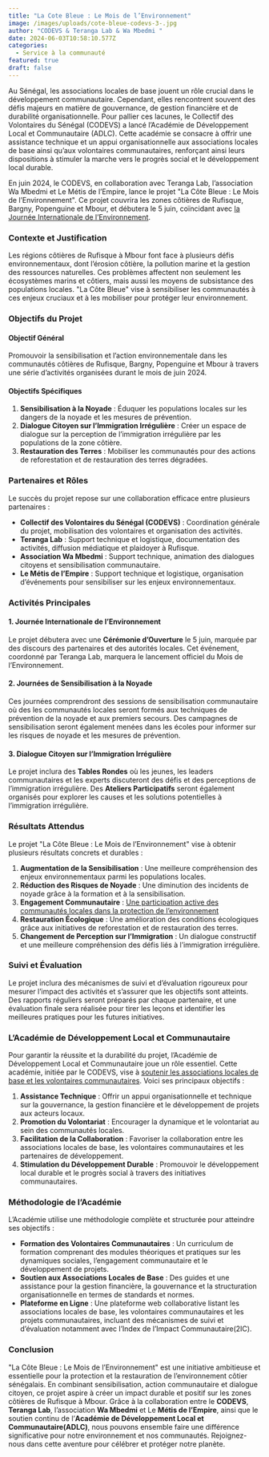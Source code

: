 ```yaml
---
title: "La Cote Bleue : Le Mois de l’Environnement"
image: /images/uploads/cote-bleue-codevs-3-.jpg
author: "CODEVS & Teranga Lab & Wa Mbedmi "
date: 2024-06-03T10:58:10.577Z
categories:
  - Service à la communauté
featured: true
draft: false
---
```

Au Sénégal, les associations locales de base jouent un rôle crucial dans le développement communautaire. Cependant, elles rencontrent souvent des défis majeurs en matière de gouvernance, de gestion financière et de durabilité organisationnelle. Pour pallier ces lacunes, le Collectif des Volontaires du Sénégal (CODEVS) a lancé l’Académie de Développement Local et Communautaire (ADLC). Cette académie se consacre à offrir une assistance technique et un appui organisationnelle aux associations locales de base ainsi qu’aux volontaires communautaires, renforçant ainsi leurs dispositions à stimuler 
la marche vers le progrès social et le développement local durable.

En juin 2024, le CODEVS, en collaboration avec Teranga Lab, l’association Wa Mbedmi et Le Métis de l’Empire, lance le projet "La Côte Bleue : Le Mois de l’Environnement". Ce projet couvrira les zones côtières de Rufisque, Bargny, Popenguine et Mbour, et débutera le 5 juin, coïncidant avec [la Journée Internationale de l’Environnement](https://codevsn.org/actualites/journee-mondiale-de-l-environnement-2022/).

### Contexte et Justification

Les régions côtières de Rufisque à Mbour font face à plusieurs défis environnementaux, dont l’érosion côtière, la pollution marine et la gestion des ressources naturelles. Ces problèmes affectent non seulement les écosystèmes marins et côtiers, mais aussi les moyens de subsistance des populations locales. "La Côte Bleue" vise à sensibiliser les communautés à ces enjeux cruciaux et à les mobiliser pour protéger leur environnement.

### Objectifs du Projet

#### Objectif Général

Promouvoir la sensibilisation et l’action environnementale dans les communautés côtières de Rufisque, Bargny, Popenguine et Mbour à travers une série d’activités organisées durant le mois de juin 2024.

#### Objectifs Spécifiques

1. **Sensibilisation à la Noyade** : Éduquer les populations locales sur les dangers de la noyade et les mesures de prévention.
2. **Dialogue Citoyen sur l’Immigration Irrégulière** : Créer un espace de dialogue sur la perception de l’immigration irrégulière par les populations de la zone côtière.
3. **Restauration des Terres** : Mobiliser les communautés pour des actions de reforestation et de restauration des terres dégradées.

### Partenaires et Rôles

Le succès du projet repose sur une collaboration efficace entre plusieurs partenaires :

- **Collectif des Volontaires du Sénégal (CODEVS)** : Coordination générale du projet, mobilisation des volontaires et organisation des activités.
- **Teranga Lab** : Support technique et logistique, documentation des activités, diffusion médiatique et plaidoyer à Rufisque.
- **Association Wa Mbedmi** : Support technique, animation des dialogues citoyens et sensibilisation communautaire.
- **Le Métis de l’Empire** : Support technique et logistique, organisation d’événements pour sensibiliser sur les enjeux environnementaux.

### Activités Principales

#### 1. Journée Internationale de l’Environnement

Le projet débutera avec une **Cérémonie d’Ouverture** le 5 juin, marquée par des discours des partenaires et des autorités locales. Cet événement, coordonné par Teranga Lab, marquera le lancement officiel du Mois de l’Environnement.

#### 2. Journées de Sensibilisation à la Noyade

Ces journées comprendront des sessions de sensibilisation communautaire où des les communautés locales seront formés aux techniques de prévention de la noyade et aux premiers secours. Des campagnes de sensibilisation seront également menées dans les écoles pour informer sur les risques de noyade et les mesures de prévention.

#### 3. Dialogue Citoyen sur l’Immigration Irrégulière

Le projet inclura des **Tables Rondes** où les jeunes, les leaders communautaires et les experts discuteront des défis et des perceptions de l’immigration irrégulière. Des **Ateliers Participatifs** seront également organisés pour explorer les causes et les solutions potentielles à l’immigration irrégulière.


### Résultats Attendus

Le projet "La Côte Bleue : Le Mois de l’Environnement" vise à obtenir plusieurs résultats concrets et durables :

1. **Augmentation de la Sensibilisation** : Une meilleure compréhension des enjeux environnementaux parmi les populations locales.
2. **Réduction des Risques de Noyade** : Une diminution des incidents de noyade grâce à la formation et à la sensibilisation.
3. **Engagement Communautaire** : [Une participation active des communautés locales dans la protection de l’environnement](https://codevsn.org/actualites/journee-mondiale-de-l-environnement/)
4. **Restauration Écologique** : Une amélioration des conditions écologiques grâce aux initiatives de reforestation et de restauration des terres.
5. **Changement de Perception sur l’Immigration** : Un dialogue constructif et une meilleure compréhension des défis liés à l’immigration irrégulière.

### Suivi et Évaluation

Le projet inclura des mécanismes de suivi et d’évaluation rigoureux pour mesurer l’impact des activités et s’assurer que les objectifs sont atteints. Des rapports réguliers seront préparés par chaque partenaire, et une évaluation finale sera réalisée pour tirer les leçons et identifier les meilleures pratiques pour les futures initiatives.

### L’Académie de Développement Local et Communautaire

Pour garantir la réussite et la durabilité du projet, l’Académie de Développement Local et Communautaire joue un rôle essentiel. Cette académie, initiée par le CODEVS, vise à [soutenir les associations locales de base et les volontaires communautaires](https://codevsn.org/associations/). Voici ses principaux objectifs :

1. **Assistance Technique** : Offrir un appui organisationnelle et technique sur la gouvernance, la gestion financière et le développement de projets aux acteurs locaux.
2. **Promotion du Volontariat** : Encourager la dynamique et le volontariat au sein des communautés locales.
3. **Facilitation de la Collaboration** : Favoriser la collaboration entre les associations locales de base, les volontaires communautaires et les partenaires de développement.
4. **Stimulation du Développement Durable** : Promouvoir le développement local durable et le progrès social à travers des initiatives communautaires.

### Méthodologie de l’Académie

L’Académie utilise une méthodologie complète et structurée pour atteindre ses objectifs :

- **Formation des Volontaires Communautaires** : Un curriculum de formation comprenant des modules théoriques et pratiques sur les dynamiques sociales, l’engagement communautaire et le développement de projets.
- **Soutien aux Associations Locales de Base** : Des guides et une assistance pour la gestion financière, la gouvernance et la structuration organisationnelle en termes de standards et normes.
- **Plateforme en Ligne** : Une plateforme web collaborative listant les associations locales de base, les volontaires communautaires et les projets communautaires, incluant des mécanismes de suivi et d’évaluation notamment avec l’Index de l’Impact Communautaire(2IC).

### Conclusion

"La Côte Bleue : Le Mois de l’Environnement" est une initiative ambitieuse et essentielle pour la protection et la restauration de l’environnement côtier sénégalais. En combinant sensibilisation, action communautaire et dialogue citoyen, ce projet aspire à créer un impact durable et positif sur les zones côtières de Rufisque à Mbour. Grâce à la collaboration entre le **CODEVS**, **Teranga Lab**, l’association **Wa Mbedmi** et Le **Métis de l’Empire**, ainsi que le soutien continu de l’**Académie de Développement Local et Communautaire(ADLC)**, nous pouvons ensemble faire une différence significative pour notre environnement et nos communautés. Rejoignez-nous dans cette aventure pour célébrer et protéger notre planète.